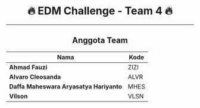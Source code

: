 <div align="center">

# 🔥 EDM Challenge - Team 4 🔥
---

## Anggota Team

| Nama                                       | Kode |
|--------------------------------------------|---------|
| **Ahmad Fauzi**                            | ZIZI    |
| **Alvaro Cleosanda**                       | ALVR    |
| **Daffa Maheswara Aryasatya Hariyanto**   | MHES    |
| **Vilson**                                 | VLSN    |

</div>
